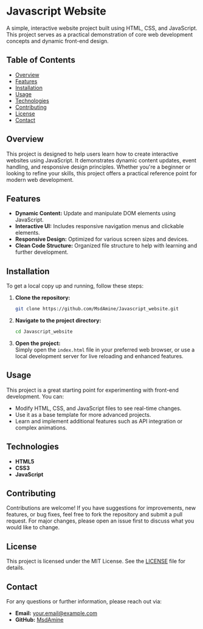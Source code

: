 # Javascript Website  

A simple, interactive website project built using HTML, CSS, and JavaScript. This project serves as a practical demonstration of core web development concepts and dynamic front-end design.  
## Table of Contents  
- [Overview](#overview)  
- [Features](#features)  
- [Installation](#installation)  
- [Usage](#usage)  
- [Technologies](#technologies)  
- [Contributing](#contributing)  
- [License](#license)  
- [Contact](#contact)  
## Overview  
This project is designed to help users learn how to create interactive websites using JavaScript. It demonstrates dynamic content updates, event handling, and responsive design principles. Whether you're a beginner or looking to refine your skills, this project offers a practical reference point for modern web development.  
## Features  
- **Dynamic Content:** Update and manipulate DOM elements using JavaScript.  
- **Interactive UI:** Includes responsive navigation menus and clickable elements.  
- **Responsive Design:** Optimized for various screen sizes and devices.  
- **Clean Code Structure:** Organized file structure to help with learning and further development.  
## Installation  
To get a local copy up and running, follow these steps:  
1. **Clone the repository:**  
   ```bash  
   git clone https://github.com/MsdAmine/Javascript_website.git  
   ```  
2. **Navigate to the project directory:**  
   ```bash  
   cd Javascript_website  
   ```  
3. **Open the project:**  
   Simply open the `index.html` file in your preferred web browser, or use a local development server for live reloading and enhanced features.  
## Usage  
This project is a great starting point for experimenting with front-end development. You can:  
- Modify HTML, CSS, and JavaScript files to see real-time changes.  
- Use it as a base template for more advanced projects.  
- Learn and implement additional features such as API integration or complex animations.  
## Technologies  
- **HTML5**  
- **CSS3**  
- **JavaScript**  
## Contributing  
Contributions are welcome! If you have suggestions for improvements, new features, or bug fixes, feel free to fork the repository and submit a pull request. For major changes, please open an issue first to discuss what you would like to change.  
## License  
This project is licensed under the MIT License. See the [LICENSE](LICENSE) file for details.  
## Contact  
For any questions or further information, please reach out via:  
- **Email:** [your.email@example.com](mailto:your.email@example.com)  
- **GitHub:** [MsdAmine](https://github.com/MsdAmine)  
